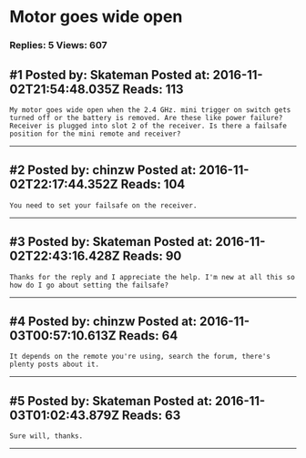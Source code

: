 # Motor goes wide open

### Replies: 5 Views: 607

## \#1 Posted by: Skateman Posted at: 2016-11-02T21:54:48.035Z Reads: 113

```
My motor goes wide open when the 2.4 GHz. mini trigger on switch gets turned off or the battery is removed. Are these like power failure? Receiver is plugged into slot 2 of the receiver. Is there a failsafe position for the mini remote and receiver?
```

---
## \#2 Posted by: chinzw Posted at: 2016-11-02T22:17:44.352Z Reads: 104

```
You need to set your failsafe on the receiver.
```

---
## \#3 Posted by: Skateman Posted at: 2016-11-02T22:43:16.428Z Reads: 90

```
Thanks for the reply and I appreciate the help. I'm new at all this so how do I go about setting the failsafe?
```

---
## \#4 Posted by: chinzw Posted at: 2016-11-03T00:57:10.613Z Reads: 64

```
It depends on the remote you're using, search the forum, there's plenty posts about it.
```

---
## \#5 Posted by: Skateman Posted at: 2016-11-03T01:02:43.879Z Reads: 63

```
Sure will, thanks.
```

---
